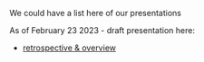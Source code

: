 
We could have a list here of our presentations

As of February 23 2023 - draft presentation here:
- [retrospective & overview](https://docs.google.com/presentation/d/1Ic4p9o2pLHETjBv1N9v4wkLTYToZxh-GP6Bo8ICtkko/edit?usp=sharing)

